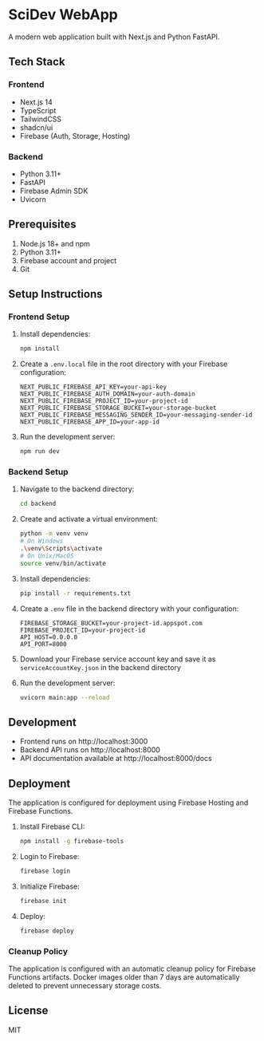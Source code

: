 # SciDev WebApp

A modern web application built with Next.js and Python FastAPI.

## Tech Stack

### Frontend
- Next.js 14
- TypeScript
- TailwindCSS
- shadcn/ui
- Firebase (Auth, Storage, Hosting)

### Backend
- Python 3.11+
- FastAPI
- Firebase Admin SDK
- Uvicorn

## Prerequisites

1. Node.js 18+ and npm
2. Python 3.11+
3. Firebase account and project
4. Git

## Setup Instructions

### Frontend Setup
1. Install dependencies:
   ```bash
   npm install
   ```

2. Create a `.env.local` file in the root directory with your Firebase configuration:
   ```
   NEXT_PUBLIC_FIREBASE_API_KEY=your-api-key
   NEXT_PUBLIC_FIREBASE_AUTH_DOMAIN=your-auth-domain
   NEXT_PUBLIC_FIREBASE_PROJECT_ID=your-project-id
   NEXT_PUBLIC_FIREBASE_STORAGE_BUCKET=your-storage-bucket
   NEXT_PUBLIC_FIREBASE_MESSAGING_SENDER_ID=your-messaging-sender-id
   NEXT_PUBLIC_FIREBASE_APP_ID=your-app-id
   ```

3. Run the development server:
   ```bash
   npm run dev
   ```

### Backend Setup
1. Navigate to the backend directory:
   ```bash
   cd backend
   ```

2. Create and activate a virtual environment:
   ```bash
   python -m venv venv
   # On Windows
   .\venv\Scripts\activate
   # On Unix/MacOS
   source venv/bin/activate
   ```

3. Install dependencies:
   ```bash
   pip install -r requirements.txt
   ```

4. Create a `.env` file in the backend directory with your configuration:
   ```
   FIREBASE_STORAGE_BUCKET=your-project-id.appspot.com
   FIREBASE_PROJECT_ID=your-project-id
   API_HOST=0.0.0.0
   API_PORT=8000
   ```

5. Download your Firebase service account key and save it as `serviceAccountKey.json` in the backend directory

6. Run the development server:
   ```bash
   uvicorn main:app --reload
   ```

## Development

- Frontend runs on http://localhost:3000
- Backend API runs on http://localhost:8000
- API documentation available at http://localhost:8000/docs

## Deployment

The application is configured for deployment using Firebase Hosting and Firebase Functions.

1. Install Firebase CLI:
   ```bash
   npm install -g firebase-tools
   ```

2. Login to Firebase:
   ```bash
   firebase login
   ```

3. Initialize Firebase:
   ```bash
   firebase init
   ```

4. Deploy:
   ```bash
   firebase deploy
   ```

### Cleanup Policy
The application is configured with an automatic cleanup policy for Firebase Functions artifacts. Docker images older than 7 days are automatically deleted to prevent unnecessary storage costs.

## License

MIT
